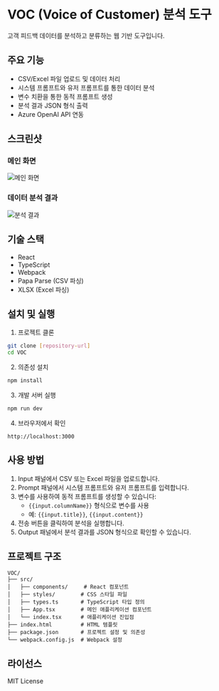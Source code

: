 # VOC (Voice of Customer) 분석 도구

고객 피드백 데이터를 분석하고 분류하는 웹 기반 도구입니다.

## 주요 기능

- CSV/Excel 파일 업로드 및 데이터 처리
- 시스템 프롬프트와 유저 프롬프트를 통한 데이터 분석
- 변수 치환을 통한 동적 프롬프트 생성
- 분석 결과 JSON 형식 출력
- Azure OpenAI API 연동

## 스크린샷

### 메인 화면
![메인 화면](docs/images/main-screen.png)

### 데이터 분석 결과
![분석 결과](docs/images/analysis-result.png)

## 기술 스택

- React
- TypeScript
- Webpack
- Papa Parse (CSV 파싱)
- XLSX (Excel 파싱)

## 설치 및 실행

1. 프로젝트 클론
```bash
git clone [repository-url]
cd VOC
```

2. 의존성 설치
```bash
npm install
```

3. 개발 서버 실행
```bash
npm run dev
```

4. 브라우저에서 확인
```
http://localhost:3000
```

## 사용 방법

1. Input 패널에서 CSV 또는 Excel 파일을 업로드합니다.
2. Prompt 패널에서 시스템 프롬프트와 유저 프롬프트를 입력합니다.
3. 변수를 사용하여 동적 프롬프트를 생성할 수 있습니다:
   - `{{input.columnName}}` 형식으로 변수를 사용
   - 예: `{{input.title}}`, `{{input.content}}`
4. 전송 버튼을 클릭하여 분석을 실행합니다.
5. Output 패널에서 분석 결과를 JSON 형식으로 확인할 수 있습니다.

## 프로젝트 구조

```
VOC/
├── src/
│   ├── components/     # React 컴포넌트
│   ├── styles/        # CSS 스타일 파일
│   ├── types.ts       # TypeScript 타입 정의
│   ├── App.tsx        # 메인 애플리케이션 컴포넌트
│   └── index.tsx      # 애플리케이션 진입점
├── index.html         # HTML 템플릿
├── package.json       # 프로젝트 설정 및 의존성
└── webpack.config.js  # Webpack 설정
```

## 라이선스

MIT License 